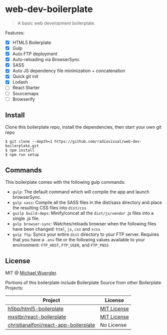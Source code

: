 # web-dev-boilerplate

> A basic web development boilerplate.

Features:

- [x] HTML5 Boilerplate
- [x] Gulp
- [x] Auto FTP deployment
- [x] Auto-reloading via BrowserSync
- [x] SASS
- [x] Auto JS dependency file minimization + concatenation
- [x] Quick git init
- [x] Lodash
- [ ] React Starter
- [ ] Sourcemaps
- [ ] Browserify

## Install

Clone this boilerplate repo, install the dependencies, then start your own git repo

```
$ git clone --depth=1 https://github.com/radiovisual/web-dev-boilerplate.git
$ npm install
$ npm run setup
```

## Commands

This boilerplate comes with the following gulp commands:

- `gulp`: The default command which will compile the app and launch browserSync.
- `gulp sass`: Compile all the SASS files in the dist/sass directory and place the resulting CSS files into `dist/css`
- `guilp build-deps`: Minify/concat all the `dist/js/vendor` .js files into a single .js file.
- `gulp browser-sync`: Watches/reloads browser when the following files have been changed: `html`, `js`, `css` and `scss`
- `gulp ftp`: Syncs your entire `dist` directory to your FTP server. Requires that you have a `.env` file or the following
 values available to your environment: `FTP_HOST`, `FTP_USER`, and `FTP_PASS`

## License


MIT @ [Michael Wuergler](http://numetriclabs.com).

Portions of this boilerplate include Boilerplate Source from other Boilerplate Projects:

| Project | License |
| ------  | ------- |
| [h5bp/html5-boilerplate](https://github.com/h5bp/html5-boilerplate) | [MIT License](https://github.com/h5bp/html5-boilerplate/blob/master/LICENSE.txt) |
| [mxstbr/react-boilerplate](https://github.com/mxstbr/react-boilerplate) | [MIT License](https://github.com/mxstbr/react-boilerplate/blob/master/LICENSE.md) |
| [christianalfoni/react-app-boilerplate](https://github.com/christianalfoni/react-app-boilerplate) | No License |